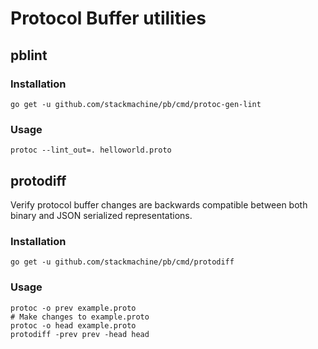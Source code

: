 # Protocol Buffer utilities

## pblint

### Installation

    go get -u github.com/stackmachine/pb/cmd/protoc-gen-lint

### Usage

    protoc --lint_out=. helloworld.proto

## protodiff

Verify protocol buffer changes are backwards compatible between both binary and
JSON serialized representations.

### Installation

    go get -u github.com/stackmachine/pb/cmd/protodiff

### Usage

    protoc -o prev example.proto
    # Make changes to example.proto
    protoc -o head example.proto
    protodiff -prev prev -head head
